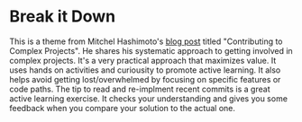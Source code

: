 # Break it Down

This is a theme from Mitchel Hashimoto's [blog post](https://mitchellh.com/writing/contributing-to-complex-projects) titled "Contributing to Complex Projects". He shares his systematic approach to getting involved in complex projects. It's a very practical approach that maximizes value. It uses hands on activities and curiousity to promote active learning. It also helps avoid getting lost/overwhelmed by focusing on specific features or code paths. The tip to read and re-implment recent commits is a great active learning exercise. It checks your understanding and gives you some feedback when you compare your solution to the actual one.
